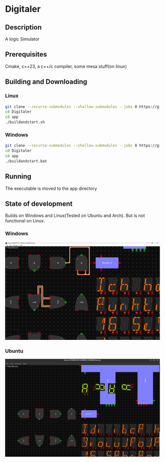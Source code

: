 # Digitaler
## Description
A logic Simulator

## Prerequisites
Cmake, c++23, a c++/c compiler, some mesa stuff(on linux)

## Building and Downloading
### Linux
```bash
git clone --recurse-submodules --shallow-submodules --jobs 8 https://github.com/Mozzarella32/Digitaler.git
cd Digitaler
cd app
./buildandstart.sh
```
### Windows
```bash
git clone --recurse-submodules --shallow-submodules --jobs 8 https://github.com/Mozzarella32/Digitaler.git
cd Digitaler
cd app
./buildandstart.bat
```

## Running
The executable is moved to the app directory

## State of development
Builds on Windows and Linux(Tested on Ubuntu and Arch). But is not functional on Linux.

### Windows
![image](assets/README/DemoWindows.png)
### Ubuntu
![image](assets/README/DemoUbuntu.png)
